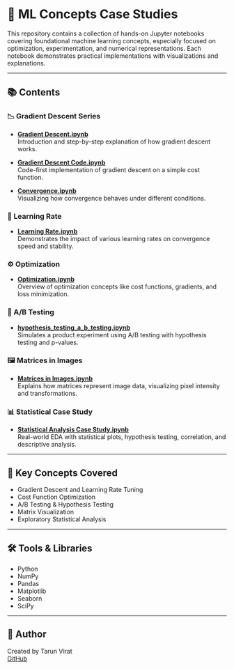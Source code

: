 # 🤖 ML Concepts Case Studies

This repository contains a collection of hands-on Jupyter notebooks covering foundational machine learning concepts, especially focused on optimization, experimentation, and numerical representations. Each notebook demonstrates practical implementations with visualizations and explanations.

---

## 📚 Contents

### 📉 Gradient Descent Series
- **[Gradient Descent.ipynb](./Gradient%20Descent.ipynb)**  
  Introduction and step-by-step explanation of how gradient descent works.
  
- **[Gradient Descent Code.ipynb](./Gradient%20Descent%20Code.ipynb)**  
  Code-first implementation of gradient descent on a simple cost function.

- **[Convergence.ipynb](./Convergence.ipynb)**  
  Visualizing how convergence behaves under different conditions.

### 🚀 Learning Rate
- **[Learning Rate.ipynb](./Learning%20Rate.ipynb)**  
  Demonstrates the impact of various learning rates on convergence speed and stability.

### ⚙️ Optimization
- **[Optimization.ipynb](./Optimization.ipynb)**  
  Overview of optimization concepts like cost functions, gradients, and loss minimization.

### 🧪 A/B Testing
- **[hypothesis_testing_a_b_testing.ipynb](./hypothesis_testing_a_b_testing.ipynb)**  
  Simulates a product experiment using A/B testing with hypothesis testing and p-values.

### 🖼️ Matrices in Images
- **[Matrices in Images.ipynb](./Matrices%20in%20Images.ipynb)**  
  Explains how matrices represent image data, visualizing pixel intensity and transformations.

### 📊 Statistical Case Study
- **[Statistical Analysis Case Study.ipynb](./Statistical%20Analysis%20Case%20Study.ipynb)**  
  Real-world EDA with statistical plots, hypothesis testing, correlation, and descriptive analysis.

---

## 🧠 Key Concepts Covered

- Gradient Descent and Learning Rate Tuning
- Cost Function Optimization
- A/B Testing & Hypothesis Testing
- Matrix Visualization
- Exploratory Statistical Analysis

---

## 🛠️ Tools & Libraries

- Python
- NumPy
- Pandas
- Matplotlib
- Seaborn
- SciPy

---

## 👤 Author

Created by Tarun Virat  
[GitHub](https://github.com/TarunVirat)
